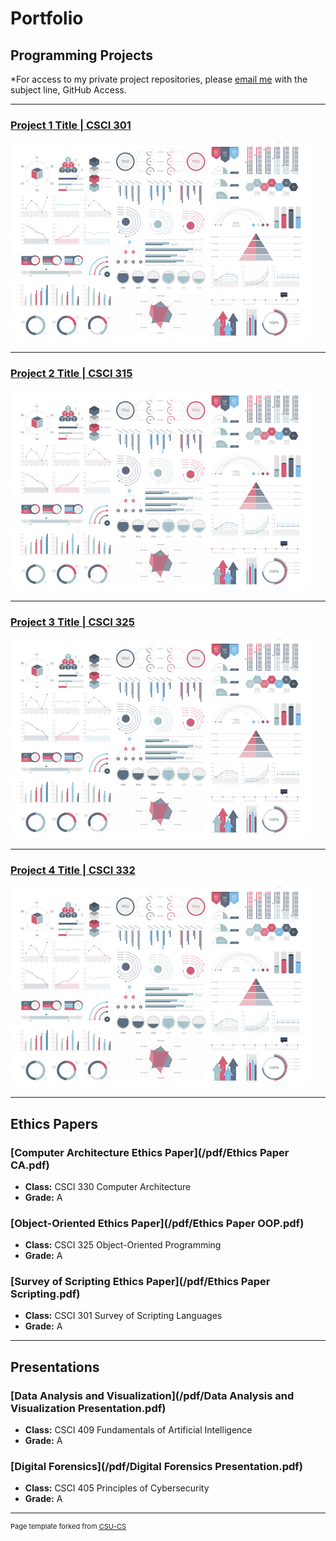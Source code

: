 Portfolio
=========

Programming Projects
--------------------

*For access to my private project repositories, please [email me](mailto:wedding.zack@gmail.com?subject=GitHub%20Access) with the subject line, GitHub Access.

---
### [Project 1 Title | CSCI 301](project1)

![Project 1 Thumbnail Name](images/dummy_thumbnail.jpg)

---
### [Project 2 Title | CSCI 315](project1)

![Project 2 Thumbnail Name](images/dummy_thumbnail.jpg)

---
### [Project 3 Title | CSCI 325](project1)

![Project 3 Thumbnail Name](images/dummy_thumbnail.jpg)

---
### [Project 4 Title | CSCI 332](project1)

![Project 4 Thumbnail Name](images/dummy_thumbnail.jpg)

---

Ethics Papers
-------------

### [Computer Architecture Ethics Paper](/pdf/Ethics Paper CA.pdf)

-   **Class:** CSCI 330 Computer Architecture
-   **Grade:** A

### [Object-Oriented Ethics Paper](/pdf/Ethics Paper OOP.pdf)

-   **Class:** CSCI 325 Object-Oriented Programming
-   **Grade:** A

### [Survey of Scripting Ethics Paper](/pdf/Ethics Paper Scripting.pdf)

-   **Class:** CSCI 301 Survey of Scripting Languages
-   **Grade:** A

---

Presentations
-------------

### [Data Analysis and Visualization](/pdf/Data Analysis and Visualization Presentation.pdf)

- **Class:** CSCI 409 Fundamentals of Artificial Intelligence
- **Grade:** A


### [Digital Forensics](/pdf/Digital Forensics Presentation.pdf)

- **Class:** CSCI 405 Principles of Cybersecurity
- **Grade:** A

---

<p style="font-size:11px">Page template forked from <a href="https://github.com/csu-cs/csci-portfolio">CSU-CS</a></p>
<!-- Remove above link if you don't want to attributive -->
